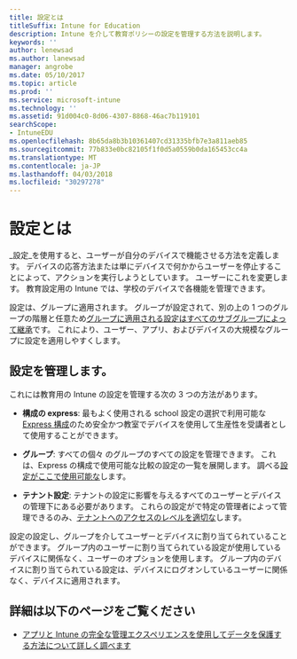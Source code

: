```yaml
---
title: 設定とは
titleSuffix: Intune for Education
description: Intune を介して教育ポリシーの設定を管理する方法を説明します。
keywords: ''
author: lenewsad
ms.author: lanewsad
manager: angrobe
ms.date: 05/10/2017
ms.topic: article
ms.prod: ''
ms.service: microsoft-intune
ms.technology: ''
ms.assetid: 91d004c0-8d06-4307-8868-46ac7b119101
searchScope:
- IntuneEDU
ms.openlocfilehash: 8b65da8b3b10361407cd31335bfb7e3a811aeb85
ms.sourcegitcommit: 77b833e0bc82105f1f0d5a0559b0da165453cc4a
ms.translationtype: MT
ms.contentlocale: ja-JP
ms.lasthandoff: 04/03/2018
ms.locfileid: "30297278"
---
```

# <a name="what-are-settings"></a>設定とは

_設定_を使用すると、ユーザーが自分のデバイスで機能させる方法を定義します。 デバイスの応答方法または単にデバイスで何かからユーザーを停止することによって、アクションを実行しようとしています。 ユーザーにこれを変更します。 教育設定用の Intune では、学校のデバイスで各機能を管理できます。

設定は、グループに適用されます。 グループが設定されて、別の上の 1 つのグループの階層と任意ため[グループに適用される設定はすべてのサブグループによって継承](settings-inheritance.md)です。 これにより、ユーザー、アプリ、およびデバイスの大規模なグループに設定を適用しやすくします。

## <a name="manage-settings"></a>設定を管理します。

これには教育用の Intune の設定を管理する次の 3 つの方法があります。

* __構成の express__: 最もよく使用される school 設定の選択で利用可能な[Express 構成](how-do-i-manage-settings.md#manage-settings-with-express-configuration)のため安全かつ教室でデバイスを使用して生産性を受講者として使用することができます。

* __グループ__: すべての個々 のグループのすべての設定を管理できます。 これは、Express の構成で使用可能な比較の設定の一覧を展開します。 調べる[設定がここで使用可能な](available-settings.md)します。

* __テナント設定__: テナントの設定に影響を与えるすべてのユーザーとデバイスの管理下にある必要があります。 これらの設定がで特定の管理者によって管理できるのみ、[テナントへのアクセスのレベルを適切な](what-are-tenants.md)します。

設定の設定し、グループを介してユーザーとデバイスに割り当てられていることができます。 グループ内のユーザーに割り当てられている設定が使用しているデバイスに関係なく、ユーザーのオプションを使用します。 グループ内のデバイスに割り当てられている設定は、デバイスにログオンしているユーザーに関係なく、デバイスに適用されます。

## <a name="find-out-more"></a>詳細は以下のページをご覧ください

- [アプリと Intune の完全な管理エクスペリエンスを使用してデータを保護する方法について詳しく調べます](https://docs.microsoft.com/intune/deploy-use/protect-apps-and-data-with-microsoft-intune)
